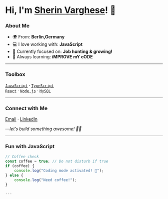 # Hi, I'm [Sherin Varghese](https://sherin.fun)! 👋

### About Me
- 🌍 From: **Berlin,Germany**
- 💻 I love working with: **JavaScript**
- 🎯 Currently focused on: **Job hunting & growing!**
- 🌱 Always learning: **iMPROVE mY cODE**

---

### Toolbox
 [`JavaScript`](https://developer.mozilla.org/en-US/docs/Web/JavaScript) · [`TypeScript`](https://www.typescriptlang.org)  
[`React`](https://react.dev) · [`Node.js`](https://nodejs.org) · [`MySQL`](https://www.mysql.com)

---

### Connect with Me
[Email](mailto:sherinv.de@gmail.com) · [LinkedIn](https://linkedin.com/in/sherinv0404) 

*—let’s build something awesome! 🚀✨*

---

### Fun with JavaScript
```javascript
// Coffee check
const coffee = true; // Do not disturb if true
if (coffee) {
    console.log("Coding mode activated! 🚀");
} else {
    console.log("Need coffee!");
}

---

